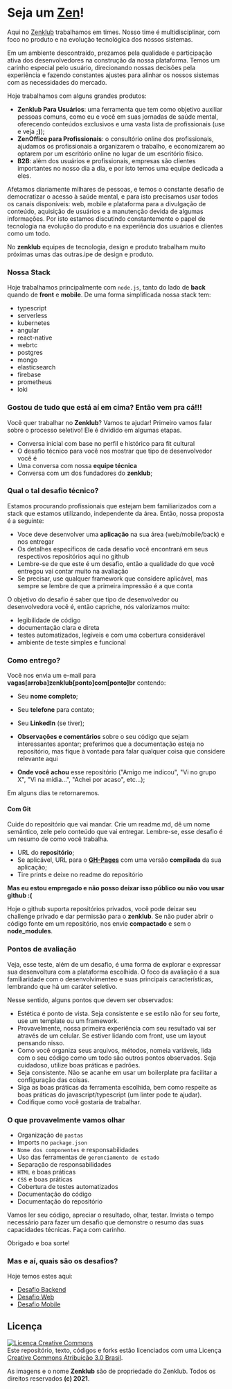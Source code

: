 # Seja um [Zen](https://www.zenklub.com.br)!

Aqui no [Zenklub](https://www.zenklub.com.br) trabalhamos em times. Nosso time é multidisciplinar, com foco no produto e na evolução tecnológica dos nossos sistemas. 

Em um ambiente descontraído, prezamos pela qualidade e participação ativa dos desenvolvedores na construção da nossa plataforma. Temos um carinho especial pelo usuário, direcionando nossas decisões pela experiência e fazendo constantes ajustes para alinhar os nossos sistemas com as necessidades do mercado.

Hoje trabalhamos com alguns grandes produtos:

- **Zenklub Para Usuários**: uma ferramenta que tem como objetivo auxiliar pessoas comuns, como eu e você em suas jornadas de saúde mental, oferecendo conteúdos exclusivos e uma vasta lista de profissionais (use e veja **;)**);
- **ZenOffice para Profissionais**: o consultório online dos profissionais, ajudamos os profissionais a organizarem o trabalho, e economizarem ao optarem por um escritório online no lugar de um escritório físico.
- **B2B**: além dos usuários e profissionais, empresas são clientes importantes no nosso dia a dia, e por isto temos uma equipe dedicada a eles.

Afetamos diariamente milhares de pessoas, e temos o constante desafio de democratizar o acesso à saúde mental, e para isto precisamos usar todos os canais disponíveis: web, mobile e plataforma para a divulgação de conteúdo, aquisição de usuários e a manutenção devida de algumas informações. Por isto estamos discutindo constantemente o papel de tecnologia na evolução do produto e na experiência dos usuários e clientes como um todo.

No **zenklub** equipes de tecnologia, design e produto trabalham muito próximas umas das outras.ipe de design e produto.

### Nossa Stack
Hoje trabalhamos principalmente com `node.js`, tanto do lado de **back** quando de **front** e **mobile**. De uma forma simplificada nossa stack tem:

- typescript
- serverless
- kubernetes
- angular
- react-native
- webrtc
- postgres
- mongo
- elasticsearch
- firebase
- prometheus
- loki

### Gostou de tudo que está aí em cima? Então vem pra cá!!!

Você quer trabalhar no **Zenklub**? Vamos te ajudar! Primeiro vamos falar sobre o processo seletivo! Ele é dividido em algumas etapas. 

- Conversa inicial com base no perfil e histórico para fit cultural
- O desafio técnico para você nos mostrar que tipo de desenvolvedor você é
- Uma conversa com nossa **equipe técnica**
- Conversa com um dos fundadores do **zenklub**;

### Qual o tal desafio técnico?

Estamos procurando profissionais que estejam bem familiarizados com a stack que estamos utilizando, independente da área. Então, nossa proposta é a seguinte:

- Voce deve desenvolver uma **aplicação** na sua área (web/mobile/back) e nos entregar
- Os detalhes específicos de cada desafio você encontrará em seus respectivos repositórios aqui no github
- Lembre-se de que este é um desafio, então a qualidade do que você entregou vai contar muito na avaliação
- Se precisar, use qualquer framework que considere aplicável, mas sempre se lembre de que a primeira impressão é a que conta

O objetivo do desafio é saber que tipo de desenvolvedor ou desenvolvedora você é, então capriche, nós valorizamos muito:

- legibilidade de código
- documentação clara e direta
- testes automatizados, legíveis e com uma cobertura considerável
- ambiente de teste simples e funcional

### Como entrego?

Você nos envia um e-mail para **vagas[arroba]zenklub[ponto]com[ponto]br** contendo:

- Seu **nome completo**;
- Seu **telefone** para contato;
- Seu **LinkedIn** (se tiver);

- **Observações e comentários** sobre o seu código que sejam interessantes apontar; preferimos que a documentação esteja no repositório, mas fique à vontade para falar qualquer coisa que considere relevante aqui
- **Onde você achou** esse repositório ("Amigo me indicou", "Vi no grupo X", "Vi na mídia...", "Achei por acaso", etc...);

Em alguns dias te retornaremos.

#### Com Git

Cuide do repositório que vai mandar. Crie um readme.md, dê um nome semântico, zele pelo conteúdo que vai entregar. Lembre-se, esse desafio é um resumo de como você trabalha.

- URL do **repositório**;
- Se aplicável, URL para o [**GH-Pages**](https://pages.github.com/) com uma versão **compilada** da sua aplicação;
- Tire prints e deixe no readme do repositório

**Mas eu estou empregado e não posso deixar isso público ou não vou usar github :(**

Hoje o github suporta repositórios privados, você pode deixar seu challenge privado e dar permissão para o **zenklub**. Se não puder abrir o código fonte em um repositório, nos envie **compactado** e sem o **node_modules**.

### Pontos de avaliação

Veja, esse teste, além de um desafio, é uma forma de explorar e expressar sua desenvoltura com a plataforma escolhida. O foco da avaliação é a sua familiaridade com o desenvolvimenteo e suas principais características, lembrando que há um caráter seletivo. 

Nesse sentido, alguns pontos que devem ser observados:

- Estética é ponto de vista. Seja consistente e se estilo não for seu forte, use um template ou um framework.
- Provavelmente, nossa primeira experiência com seu resultado vai ser através de um celular. Se estiver lidando com front, use um layout pensando nisso.
- Como você organiza seus arquivos, métodos, nomeia variáveis, lida com o seu código como um todo são outros pontos observados. Seja cuidadoso, utilize boas práticas e padrões.
- Seja consistente. Não se acanhe em usar um boilerplate pra facilitar a configuração das coisas.
- Siga as boas práticas da ferramenta escolhida, bem como respeite as boas práticas do javascript/typescript (um linter pode te ajudar).
- Codifique como você gostaria de trabalhar.

### O que provavelmente vamos olhar

- Organização de `pastas`
- Imports no `package.json`
- `Nome dos componentes` e responsabilidades
- Uso das ferramentas de `gerenciamento de estado`
- Separação de responsabilidades
- `HTML` e boas práticas
- `CSS` e boas práticas
- Cobertura de testes automatizados
- Documentação do código
- Documentação do repositório

Vamos ler seu código, apreciar o resultado, olhar, testar. Invista o tempo necessário para fazer um desafio que demonstre o resumo das suas capacidades técnicas. Faça com carinho.

Obrigado e boa sorte!

### Mas e aí, quais são os desafios?

Hoje temos estes aqui:

- [Desafio Backend](https://github.com/Zenklub/seja-um-zen-back)
- [Desafio Web](https://github.com/Zenklub/seja-um-zen-front)
- [Desafio Mobile](https://github.com/Zenklub/seja-um-zen-mobile)

## Licença

<a rel="license" href="http://creativecommons.org/licenses/by/3.0/br/"><img alt="Licença Creative Commons" style="border-width:0" src="https://i.creativecommons.org/l/by/3.0/br/88x31.png" /></a><br />Este repositório, texto, códigos e forks estão licenciados com uma Licença <a rel="license" href="http://creativecommons.org/licenses/by/3.0/br/">Creative Commons Atribuição 3.0 Brasil</a>.

As imagens e o nome **Zenklub** são de propriedade do Zenklub. Todos os direitos reservados **(c) 2021**.